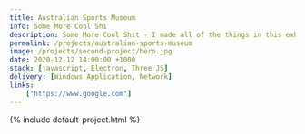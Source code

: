 ```yaml
---
title: Australian Sports Museum
info: Some More Cool Shi
description: Some More Cool Shit - I made all of the things in this exhibition. it was great. you should go see it. Some More Cool Shit - I made all of the things in this exhibition. it was great. you should go see it. Some More Cool Shit - I made all of the things in this exhibition. it was great. you should go see it.
permalink: /projects/australian-sports-museum
image: /projects/second-project/hero.jpg
date: 2020-12-12 14:00:00 +1000
stack: [javascript, Electron, Three JS]
delivery: [Windows Application, Network]
links:
    ["https://www.google.com"]
---
```


{% include default-project.html %}